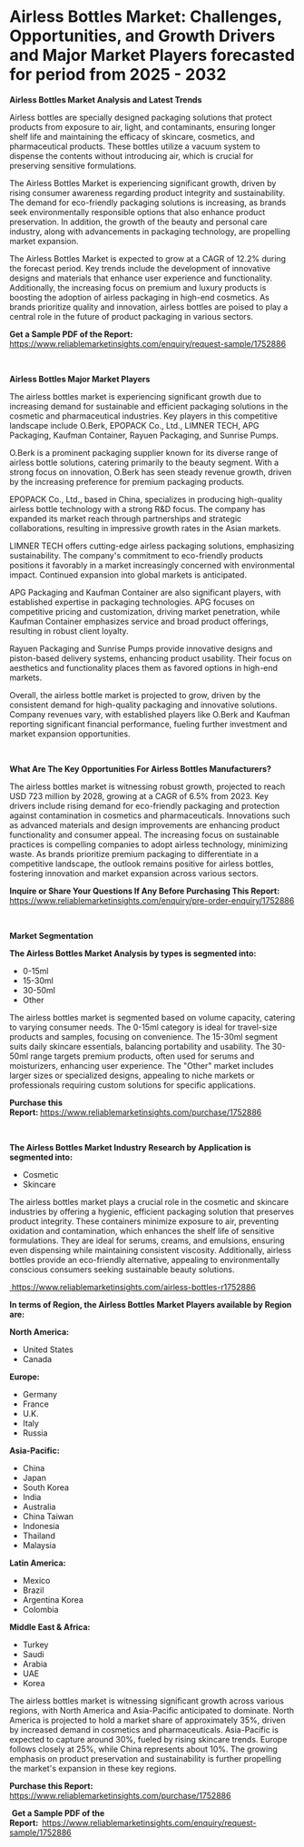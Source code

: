 <p><h1>Airless Bottles Market: Challenges, Opportunities, and Growth Drivers and Major Market Players forecasted for period from 2025 - 2032</h1></p><p><strong>Airless Bottles Market Analysis and Latest Trends</strong></p>
<p><p>Airless bottles are specially designed packaging solutions that protect products from exposure to air, light, and contaminants, ensuring longer shelf life and maintaining the efficacy of skincare, cosmetics, and pharmaceutical products. These bottles utilize a vacuum system to dispense the contents without introducing air, which is crucial for preserving sensitive formulations. </p><p>The Airless Bottles Market is experiencing significant growth, driven by rising consumer awareness regarding product integrity and sustainability. The demand for eco-friendly packaging solutions is increasing, as brands seek environmentally responsible options that also enhance product preservation. In addition, the growth of the beauty and personal care industry, along with advancements in packaging technology, are propelling market expansion.</p><p>The Airless Bottles Market is expected to grow at a CAGR of 12.2% during the forecast period. Key trends include the development of innovative designs and materials that enhance user experience and functionality. Additionally, the increasing focus on premium and luxury products is boosting the adoption of airless packaging in high-end cosmetics. As brands prioritize quality and innovation, airless bottles are poised to play a central role in the future of product packaging in various sectors.</p></p>
<p><strong>Get a Sample PDF of the Report:&nbsp;</strong> <a href="https://www.reliablemarketinsights.com/enquiry/request-sample/1752886?utm_campaign=3213&utm_medium=2&utm_source=Github&utm_content=ia&utm_term=17042025&utm_id=airless-bottles">https://www.reliablemarketinsights.com/enquiry/request-sample/1752886</a></p>
<p>&nbsp;</p>
<p><strong>Airless Bottles Major Market Players</strong></p>
<p><p>The airless bottles market is experiencing significant growth due to increasing demand for sustainable and efficient packaging solutions in the cosmetic and pharmaceutical industries. Key players in this competitive landscape include O.Berk, EPOPACK Co., Ltd., LIMNER TECH, APG Packaging, Kaufman Container, Rayuen Packaging, and Sunrise Pumps.</p><p>O.Berk is a prominent packaging supplier known for its diverse range of airless bottle solutions, catering primarily to the beauty segment. With a strong focus on innovation, O.Berk has seen steady revenue growth, driven by the increasing preference for premium packaging products. </p><p>EPOPACK Co., Ltd., based in China, specializes in producing high-quality airless bottle technology with a strong R&D focus. The company has expanded its market reach through partnerships and strategic collaborations, resulting in impressive growth rates in the Asian markets.</p><p>LIMNER TECH offers cutting-edge airless packaging solutions, emphasizing sustainability. The company's commitment to eco-friendly products positions it favorably in a market increasingly concerned with environmental impact. Continued expansion into global markets is anticipated.</p><p>APG Packaging and Kaufman Container are also significant players, with established expertise in packaging technologies. APG focuses on competitive pricing and customization, driving market penetration, while Kaufman Container emphasizes service and broad product offerings, resulting in robust client loyalty.</p><p>Rayuen Packaging and Sunrise Pumps provide innovative designs and piston-based delivery systems, enhancing product usability. Their focus on aesthetics and functionality places them as favored options in high-end markets.</p><p>Overall, the airless bottle market is projected to grow, driven by the consistent demand for high-quality packaging and innovative solutions. Company revenues vary, with established players like O.Berk and Kaufman reporting significant financial performance, fueling further investment and market expansion opportunities.</p></p>
<p>&nbsp;</p>
<p><strong>What Are The Key Opportunities For Airless Bottles Manufacturers?</strong></p>
<p><p>The airless bottles market is witnessing robust growth, projected to reach USD 723 million by 2028, growing at a CAGR of 6.5% from 2023. Key drivers include rising demand for eco-friendly packaging and protection against contamination in cosmetics and pharmaceuticals. Innovations such as advanced materials and design improvements are enhancing product functionality and consumer appeal. The increasing focus on sustainable practices is compelling companies to adopt airless technology, minimizing waste. As brands prioritize premium packaging to differentiate in a competitive landscape, the outlook remains positive for airless bottles, fostering innovation and market expansion across various sectors.</p></p>
<p><strong>Inquire or Share Your Questions If Any Before Purchasing This Report:</strong> <a href="https://www.reliablemarketinsights.com/enquiry/pre-order-enquiry/1752886?utm_campaign=3213&utm_medium=2&utm_source=Github&utm_content=ia&utm_term=17042025&utm_id=airless-bottles">https://www.reliablemarketinsights.com/enquiry/pre-order-enquiry/1752886</a></p>
<p>&nbsp;</p>
<p><strong>Market Segmentation</strong></p>
<p><strong>The Airless Bottles Market Analysis by types is segmented into:</strong></p>
<p><ul><li>0-15ml</li><li>15-30ml</li><li>30-50ml</li><li>Other</li></ul></p>
<p><p>The airless bottles market is segmented based on volume capacity, catering to varying consumer needs. The 0-15ml category is ideal for travel-size products and samples, focusing on convenience. The 15-30ml segment suits daily skincare essentials, balancing portability and usability. The 30-50ml range targets premium products, often used for serums and moisturizers, enhancing user experience. The "Other" market includes larger sizes or specialized designs, appealing to niche markets or professionals requiring custom solutions for specific applications.</p></p>
<p><strong>Purchase this Report:&nbsp;</strong><a href="https://www.reliablemarketinsights.com/purchase/1752886?utm_campaign=3213&utm_medium=2&utm_source=Github&utm_content=ia&utm_term=17042025&utm_id=airless-bottles">https://www.reliablemarketinsights.com/purchase/1752886</a></p>
<p>&nbsp;</p>
<p><strong>The Airless Bottles Market Industry Research by Application is segmented into:</strong></p>
<p><ul><li>Cosmetic</li><li>Skincare</li></ul></p>
<p><p>The airless bottles market plays a crucial role in the cosmetic and skincare industries by offering a hygienic, efficient packaging solution that preserves product integrity. These containers minimize exposure to air, preventing oxidation and contamination, which enhances the shelf life of sensitive formulations. They are ideal for serums, creams, and emulsions, ensuring even dispensing while maintaining consistent viscosity. Additionally, airless bottles provide an eco-friendly alternative, appealing to environmentally conscious consumers seeking sustainable beauty solutions.</p></p>
<p><a href="https://www.reliablemarketinsights.com/airless-bottles-r1752886?utm_campaign=3213&utm_medium=2&utm_source=Github&utm_content=ia&utm_term=17042025&utm_id=airless-bottles">&nbsp;https://www.reliablemarketinsights.com/airless-bottles-r1752886</a></p>
<p><strong>In terms of Region, the Airless Bottles Market Players available by Region are:</strong></p>
<p>
    <p> <strong> North America: </strong>
        <ul>
            <li>United States</li>
            <li>Canada</li>
        </ul>
        </p> 
    <p> <strong> Europe: </strong>
        <ul>
            <li>Germany</li>
            <li>France</li>
            <li>U.K.</li>
            <li>Italy</li>
            <li>Russia</li>
        </ul>
        </p> 
    <p> <strong> Asia-Pacific: </strong>
        <ul>
            <li>China</li>
            <li>Japan</li>
            <li>South Korea</li>
            <li>India</li>
            <li>Australia</li>
            <li>China Taiwan</li>
            <li>Indonesia</li>
            <li>Thailand</li>
            <li>Malaysia</li>
        </ul>
        </p> 
    <p> <strong> Latin America: </strong>
        <ul>
            <li>Mexico</li>
            <li>Brazil</li>
            <li>Argentina Korea</li>
            <li>Colombia</li>
        </ul>
        </p> 
    <p> <strong> Middle East & Africa: </strong>
        <ul>
            <li>Turkey</li>
            <li>Saudi</li>
            <li>Arabia</li>
            <li>UAE</li>
            <li>Korea</li>
        </ul>
    </p>
    </p>
<p><p>The airless bottles market is witnessing significant growth across various regions, with North America and Asia-Pacific anticipated to dominate. North America is projected to hold a market share of approximately 35%, driven by increased demand in cosmetics and pharmaceuticals. Asia-Pacific is expected to capture around 30%, fueled by rising skincare trends. Europe follows closely at 25%, while China represents about 10%. The growing emphasis on product preservation and sustainability is further propelling the market's expansion in these key regions.</p></p>
<p><strong>Purchase this Report: </strong><a href="https://www.reliablemarketinsights.com/purchase/1752886?utm_campaign=3213&utm_medium=2&utm_source=Github&utm_content=ia&utm_term=17042025&utm_id=airless-bottles">https://www.reliablemarketinsights.com/purchase/1752886</a></p>
<p>&nbsp;<strong>Get a Sample PDF of the Report:&nbsp;&nbsp;</strong><a href="https://www.reliablemarketinsights.com/enquiry/request-sample/1752886?utm_campaign=3213&utm_medium=2&utm_source=Github&utm_content=ia&utm_term=17042025&utm_id=airless-bottles">https://www.reliablemarketinsights.com/enquiry/request-sample/1752886</a></p>
<p><strong></strong></p>
<p><p></p><p></p><p></p></p>